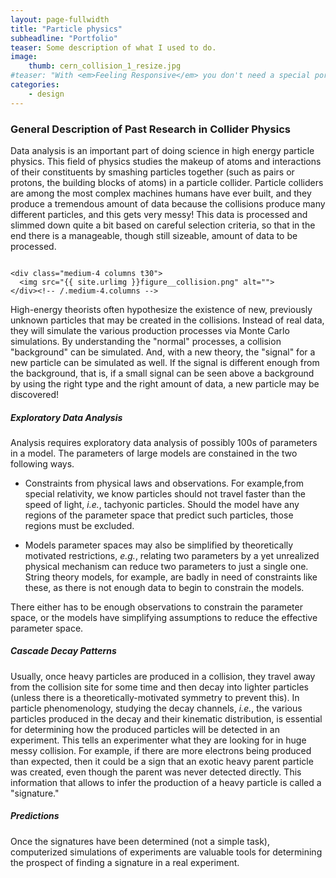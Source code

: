 ```yaml
---
layout: page-fullwidth
title: "Particle physics"
subheadline: "Portfolio"
teaser: Some description of what I used to do.
image:
    thumb: cern_collision_1_resize.jpg
#teaser: "With <em>Feeling Responsive</em> you don't need a special portfolio template. Just check out the great possibilities of the <a href='http://foundation.zurb.com/docs/components/grid.html'>foundation grid</a> and experiment with it."
categories:
    - design
---
```


<!-- # Physics -->

### General Description of Past Research in Collider Physics

Data analysis is an important part of doing science in high energy particle physics.
This field of physics studies the makeup of atoms and interactions of their
constituents by smashing particles together (such as pairs or protons, the building blocks of atoms) in a particle collider. Particle colliders are among the most complex machines humans have ever built, and they
produce a tremendous amount of data because the collisions produce many different
particles, and this gets very messy!  This data is processed and slimmed down quite a bit based on careful selection criteria, so that in the end there is a manageable, though still sizeable, amount of data to be processed.

<div class="row">
    <div class="medium-4 columns t30">
    <img src="{{ site.urlimg }}figure__atom.png" alt="">
    </div><!-- /.medium-4.columns -->

    <div class="medium-4 columns t30">
      <img src="{{ site.urlimg }}figure__collision.png" alt="">
    </div><!-- /.medium-4.columns -->

</div>

High-energy theorists often hypothesize the existence of new, previously unknown 
particles that may be created in the collisions.  Instead of real data, they will
simulate the various production processes via Monte Carlo simulations.  By understanding the "normal" processes, a collision "background" can be simulated.  And, with a new theory, the "signal" for a new  particle can be simulated as well.  If the signal is different enough from the background, that is, if a small signal can be seen above a background by using the right type and the right amount of data, a new particle may be discovered!



##### Exploratory Data Analysis

Analysis requires exploratory data analysis of possibly 100s of parameters in
a model.  The parameters of large models are constained in the two
following ways.
  * Constraints from physical laws and observations.  For example,from special relativity, we know particles should not travel faster 
    than the speed of light, *i.e.*, tachyonic particles.  Should the model have any regions of the parameter space that predict such particles, those regions must be excluded.

  * Models parameter spaces may also be simplified by 
    theoretically motivated restrictions, *e.g.*, relating two parameters 
    by a yet unrealized physical mechanism can reduce two parameters to
    just a single one.  String theory models, for example, are badly in need of
    constraints like these, as there is not enough data to begin to 
    constrain the models.

There either has to be enough observations to constrain the 
parameter space, or the models have simplifying assumptions to reduce the 
effective parameter space.

##### Cascade Decay Patterns

Usually, once heavy particles are produced in a collision, they travel away from
the collision site for some time and then decay into lighter 
particles (unless there is a theoretically-motivated symmetry to prevent this).   In
particle phenomenology, studying the decay channels, *i.e.*, the various
particles produced in the decay and their kinematic distribution, is 
essential for determining how the produced particles will be detected
in an experiment.  This tells an experimenter what they are looking for
in huge messy collision.  For example, if there are more electrons being 
produced than expected, then it could be a sign that an exotic heavy parent
particle was created, even though the parent was never detected directly.
This information that allows to infer the production of a heavy 
particle is called a "signature."

##### Predictions

Once the signatures have been determined (not a simple task), computerized 
simulations of experiments are valuable tools for determining the prospect
of finding a signature in a real experiment.

<!-- ## Description of Research in Dark Matter

Through cosmological and particle-physics measurements, the composition of the
visible universe is understood.  It is roughly broken down as 
\begin{itemize}
\item 70\% Dark Energy,

\item 4\% Normal (Baryonic) Matter, and 

\item 25\% Dark Matter (DM).
\end{itemize}
\begin{figure}[htbp]
\centering
\includegraphics[scale=.5]{figure__dark_matter_pie_chart.pdf}
\end{figure}

The last of these, the particle-physics dark matter problem, requires that the DM particle be massive enough to account for the relic dark matter abundance as well as cold enough to allow for structure formation on small scales in the early universe.
 -->

<!--more-->


